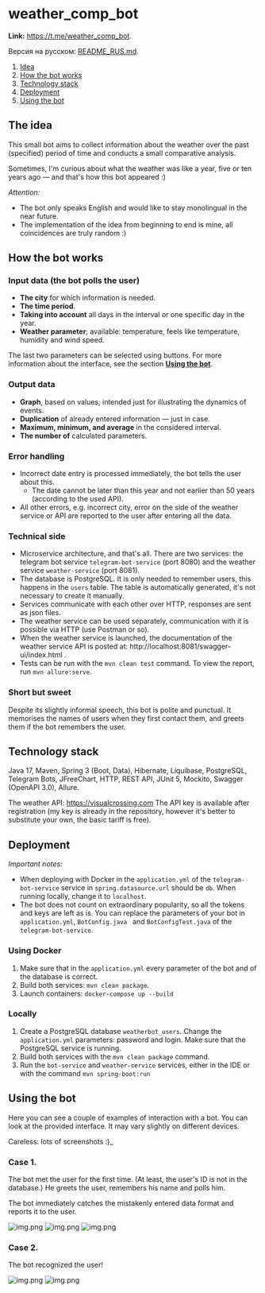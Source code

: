 # weather_comp_bot

**Link:** https://t.me/weather_comp_bot.

Версия на русском: [README_RUS.md](README_RUS.md).

1. [Idea](#idea)
2. [How the bot works](#how-the-bot-works)
3. [Technology stack](#technology-stack)
4. [Deployment](#deployment)
5. [Using the bot](#using-the-bot)

## The idea
This small bot aims to collect information about the weather over the past (specified) period of time and conducts a small comparative analysis.

Sometimes, I'm curious about what the weather was like a year, five or ten years ago — and that's how this bot appeared :)

_Attention:_
* The bot only speaks English and would like to stay monolingual in the near future.
* The implementation of the idea from beginning to end is mine, all coincidences are truly random :)

## How the bot works
### Input data (the bot polls the user)
* **The city** for which information is needed.
* **The time period**.
* **Taking into account** all days in the interval or one specific day in the year.
* **Weather parameter**; available: temperature, feels like temperature, humidity and wind speed.

The last two parameters can be selected using buttons. For more information about the interface, see the section **[Using the bot](#using-the-bot)**.

### Output data
* **Graph**, based on values; intended just for illustrating the dynamics of events.
* **Duplication** of already entered information — just in case.
* **Maximum, minimum, and average** in the considered interval.
* **The number of** calculated parameters.

### Error handling
* Incorrect date entry is processed immediately, the bot tells the user about this.
    * The date cannot be later than this year and not earlier than 50 years (according to the used API).
* All other errors, e.g. incorrect city, error on the side of the weather service or API are reported to the user after entering all the data.

### Technical side
* Microservice architecture, and that's all. There are two services: the telegram bot service `telegram-bot-service` (port 8080) and the weather service `weather-service` (port 8081).
* The database is PostgreSQL. It is only needed to remember users, this happens in the `users` table. The table is automatically generated, it's not necessary to create it manually.
* Services communicate with each other over HTTP, responses are sent as json files.
* The weather service can be used separately, communication with it is possible via HTTP (use Postman or so).
* When the weather service is launched, the documentation of the weather service API is posted at: http://localhost:8081/swagger-ui/index.html .
* Tests can be run with the `mvn clean test` command. To view the report, run `mvn allure:serve`.

### Short but sweet
Despite its slightly informal speech, this bot is polite and punctual. It memorises the names of users when they first contact them, and greets them if the bot remembers the user.

## Technology stack
Java 17, Maven, Spring 3 (Boot, Data), Hibernate, Liquibase, PostgreSQL, Telegram Bots, JFreeChart, HTTP, REST API, JUnit 5, Mockito, Swagger (OpenAPI 3.0), Allure.

The weather API: https://visualcrossing.com The API key is available after registration (my key is already in the repository, however it's better to substitute your own, the basic tariff is free).

## Deployment
_Important notes:_
* When deploying with Docker in the `application.yml` of the `telegram-bot-service` service in `spring.datasource.url` should be `db`. When running locally, change it to `localhost`.
* The bot does not count on extraordinary popularity, so all the tokens and keys are left as is. You can replace the parameters of your bot in `application.yml`, `BotConfig.java ` and `BotConfigTest.java` of the `telegram-bot-service`.

### Using Docker
1) Make sure that in the `application.yml` every parameter of the bot and of the database is correct. 
2) Build both services: `mvn clean package`.
3) Launch containers: `docker-compose up --build`

### Locally
1) Create a PostgreSQL database `weatherbot_users`. Change the `application.yml` parameters: password and login. Make sure that the PostgreSQL service is running.
2) Build both services with the `mvn clean package` command.
3) Run the `bot-service` and `weather-service` services, either in the IDE or with the command `mvn spring-boot:run`

## Using the bot

Here you can see a couple of examples of interaction with a bot. You can look at the provided interface. It may vary slightly on different devices.

Careless: lots of screenshots :)_

### Case 1.

The bot met the user for the first time. (At least, the user's ID is not in the database.) He greets the user, remembers his name and polls him.

The bot immediately catches the mistakenly entered data format and reports it to the user.

![img.png](misc/case1-1.png)
![img.png](misc/case1-2.png)
![img.png](misc/case1-3.png)

### Case 2.

The bot recognized the user!

![img.png](misc/case2-1.png)
![img.png](misc/case2-2.png)
